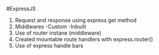 #ExpressJS

1. Request and response using express get method
2. Middlwares 
-Custom
-Inbuilt
3. Use of router instane (middleware)
4. Created mountable route handlers with express.router()
5. Use of express handle bars